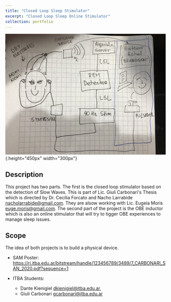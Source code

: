```yaml
---
title: "Closed Loop Sleep Stimulator"
excerpt: "Closed Loop Sleep Online Stimulator"
collection: portfolio
---
```


![Descriptor](/images/diagram.jpg){:height="450px" width="300px"}

## Description

This project has two parts.  The first is the closed loop stimulator based on the detection of Slow Waves. This is part of Lic. Giuli Carbonari's Thesis which is directed by Dr. Cecilia Forcato and Nacho Larrabide nacholarrabide@gmail.com.  They are alsow working with Lic. Eugeia Moris euge.moris@gmail.com.   The second part of the project is the OBE inductor which is also an online stimulator that will try to tigger OBE experiences to manage sleep issues.

## Scope
The idea of both projects is to build a physical device.



* SAM Poster: https://ri.itba.edu.ar/bitstream/handle/123456789/3489/7_CARBONARI_SAN_2020.pdf?sequence=1

* ITBA Students: 
  * Dante Kienigiel dkienigiel@itba.edu.ar, 
  * Giuli Carbonari gcarbonari@itba.edu.ar








